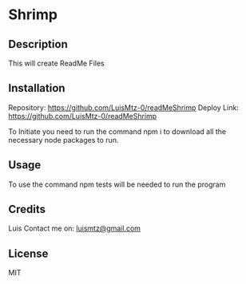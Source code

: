 
  # Shrimp

  ## Description

  This will create ReadMe Files

  ## Installation

  Repository: https://github.com/LuisMtz-0/readMeShrimp
  Deploy Link: https://github.com/LuisMtz-0/readMeShrimp

  To Initiate you need to run the command npm i to download all the necessary node packages to run. 

  ## Usage

  To use the command npm tests will be needed to run the program

  ## Credits

  Luis
  Contact me on: luismtz@gmail.com

  ## License

  MIT

